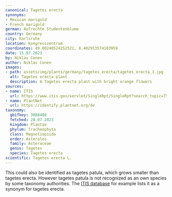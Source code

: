 ```yaml
---
canonical: Tagetes erecta
synonyms:
- Mexican marigold
- French marigold
german: Aufrechte Studentenblume
country: Germany
city: Karlsruhe
location: Kongresszentrum
coordinates: 49.00240524252521, 8.402913574103959
date: 15.07.2023
by: Niklas Conen
author: Niklas Conen
images:
- path: assets/img/plants/germany/tagetes_erecta/tagetes_erecta_1.jpg
  alt: Tagetes erecta plant
  description: A Tagetes erecta plant with bright orange flowers
sources:
- name: ITIS
  url: https://www.itis.gov/servlet/SingleRpt/SingleRpt?search_topic=TSN&search_value=38488#null
- name: PlantNet
  url: https://identify.plantnet.org/de
taxonomy:
  gbifkey: 3088488
  fetched: 28.07.2023
  kingdom: Plantae
  phylum: Tracheophyta
  class: Magnoliopsida
  order: Asterales
  family: Asteraceae
  genus: Tagetes
  species: Tagetes erecta
scientific: Tagetes erecta L.
---
```


This could also be identified as tagetes patula, which grows smaller than tagetes erecta. However tagetes patula is not recognized as an own species by some taxonomy authorities. The <a class="plink" href="https://www.itis.gov/servlet/SingleRpt/SingleRpt?search_topic=TSN&search_value=38488#null">ITIS database</a> for example lists it as a synonym for tagetes erecta.
